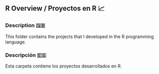 ## R Overview / Proyectos en R 📈

### Description 🇬🇧

This folder contains the projects that I developed in the R programming language.

### Descripción 🇪🇸

Esta carpeta contiene los proyectos desarrollados en R.
